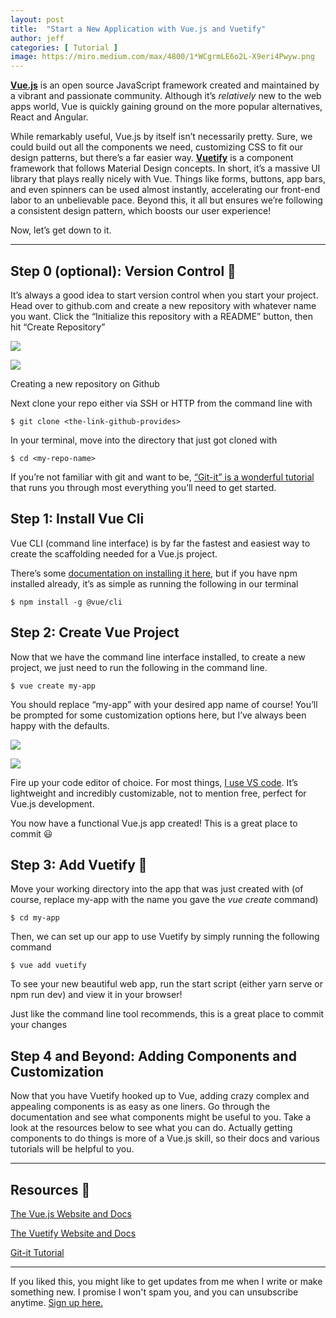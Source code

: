 ```yaml
---
layout: post
title:  "Start a New Application with Vue.js and Vuetify"
author: jeff
categories: [ Tutorial ]
image: https://miro.medium.com/max/4800/1*WCgrmLE6o2L-X9eri4Pwyw.png
---
```


[**Vue.js**](https://vuejs.org/v2/guide/)  is an open source JavaScript framework created and maintained by a vibrant and passionate community. Although it’s  _relatively_ new to the web apps world, Vue is quickly gaining ground on the more popular alternatives, React and Angular.

While remarkably useful, Vue.js by itself isn’t necessarily pretty. Sure, we could build out all the components we need, customizing CSS to fit our design patterns, but there’s a far easier way.  [**Vuetify**](https://vuetifyjs.com/en/)  is a component framework that follows Material Design concepts. In short, it’s a massive UI library that plays really nicely with Vue. Things like forms, buttons, app bars, and even spinners can be used almost instantly, accelerating our front-end labor to an unbelievable pace. Beyond this, it all but ensures we’re following a consistent design pattern, which boosts our user experience!

Now, let’s get down to it.

----------

## Step 0 (optional): Version Control 💪

It’s always a good idea to start version control when you start your project. Head over to github.com and create a new repository with whatever name you want. Click the “Initialize this repository with a README” button, then hit “Create Repository”

![](https://miro.medium.com/max/60/1*aE4NJYbzLbjyh1wLBaQLcw.png?q=20)

![](https://miro.medium.com/max/3616/1*aE4NJYbzLbjyh1wLBaQLcw.png)

Creating a new repository on Github

Next clone your repo either via SSH or HTTP from the command line with

    $ git clone <the-link-github-provides>

In your terminal, move into the directory that just got cloned with

    $ cd <my-repo-name>

If you’re not familiar with git and want to be,  [“Git-it” is a wonderful tutorial](http://jlord.us/git-it/)  that runs you through most everything you’ll need to get started.

## Step 1: Install Vue Cli

Vue CLI (command line interface) is by far the fastest and easiest way to create the scaffolding needed for a Vue.js project.

There’s some  [documentation on installing it here](https://cli.vuejs.org/guide/installation.html), but if you have npm installed already, it’s as simple as running the following in our terminal

    $ npm install -g @vue/cli

## Step 2: Create Vue Project

Now that we have the command line interface installed, to create a new project, we just need to run the following in the command line.

    $ vue create my-app

You should replace “my-app” with your desired app name of course! You’ll be prompted for some customization options here, but I’ve always been happy with the defaults.

![](https://miro.medium.com/max/60/1*lQVstwloZEP6oT1BOLqS6Q.png?q=20)

![](https://miro.medium.com/max/4124/1*lQVstwloZEP6oT1BOLqS6Q.png)


Fire up your code editor of choice. For most things,  [I use VS code](https://code.visualstudio.com/). It’s lightweight and incredibly customizable, not to mention free, perfect for Vue.js development.

You now have a functional Vue.js app created! This is a great place to commit 😃

## Step 3: Add Vuetify 🔮

Move your working directory into the app that was just created with (of course, replace my-app with the name you gave the  _vue create_  command)

    $ cd my-app

Then, we can set up our app to use Vuetify by simply running the following command

    $ vue add vuetify

To see your new beautiful web app, run the start script (either yarn serve or npm run dev) and view it in your browser!

Just like the command line tool recommends, this is a great place to commit your changes

## Step 4 and Beyond: Adding Components and Customization

Now that you have Vuetify hooked up to Vue, adding crazy complex and appealing components is as easy as one liners. Go through the documentation and see what components might be useful to you. Take a look at the resources below to see what you can do. Actually getting components to do things is more of a Vue.js skill, so their docs and various tutorials will be helpful to you.

----------

## Resources 🧐

[The Vue.js Website and Docs](https://vuejs.org/v2/guide/)

[The Vuetify Website and Docs](https://vuetifyjs.com/en/)

[Git-it Tutorial](http://jlord.us/git-it/)

---------
If you liked this, you might like to get updates from me when I write or make something new. I promise I won't spam you, and you can unsubscribe anytime. <a href="https://www.getrevue.co/profile/jeffmorhous">Sign up here.</a>